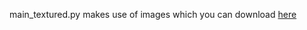main_textured.py makes use of images which you can download
[here](https://lodev.org/cgtutor/files/wolftex.zip)
